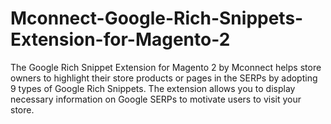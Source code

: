 # Mconnect-Google-Rich-Snippets-Extension-for-Magento-2
The Google Rich Snippet Extension for Magento 2 by Mconnect helps store owners to highlight their store products or pages in the SERPs by adopting 9 types of Google Rich Snippets. The extension allows you to display necessary information on Google SERPs to motivate users to visit your store.
